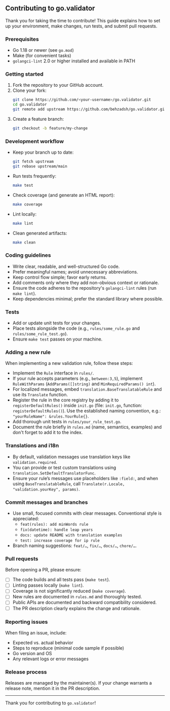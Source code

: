 ## Contributing to go.validator

Thank you for taking the time to contribute! This guide explains how to set up your environment, make changes, run tests, and submit pull requests.

### Prerequisites
- Go 1.18 or newer (see `go.mod`)
- Make (for convenient tasks)
- `golangci-lint` 2.0 or higher installed and available in PATH

### Getting started
1. Fork the repository to your GitHub account.
2. Clone your fork:
   ```bash
   git clone https://github.com/<your-username>/go.validator.git
   cd go.validator
   git remote add upstream https://github.com/behzadsh/go.validator.git
   ```
3. Create a feature branch:
   ```bash
   git checkout -b feature/my-change
   ```

### Development workflow
- Keep your branch up to date:
  ```bash
  git fetch upstream
  git rebase upstream/main
  ```
- Run tests frequently:
  ```bash
  make test
  ```
- Check coverage (and generate an HTML report):
  ```bash
  make coverage
  ```
- Lint locally:
  ```bash
  make lint
  ```
- Clean generated artifacts:
  ```bash
  make clean
  ```

### Coding guidelines
- Write clear, readable, and well-structured Go code.
- Prefer meaningful names; avoid unnecessary abbreviations.
- Keep control flow simple; favor early returns.
- Add comments only where they add non-obvious context or rationale.
- Ensure the code adheres to the repository's `golangci-lint` rules (run `make lint`).
- Keep dependencies minimal; prefer the standard library where possible.

### Tests
- Add or update unit tests for your changes.
- Place tests alongside the code (e.g., `rules/some_rule.go` and `rules/some_rule_test.go`).
- Ensure `make test` passes on your machine.

### Adding a new rule
When implementing a new validation rule, follow these steps:
- Implement the `Rule` interface in `rules/`.
- If your rule accepts parameters (e.g., `between:3,5`), implement `RuleWithParams` (`AddParams([]string)` and `MinRequiredParams() int`).
- For localized messages, embed `translation.BaseTranslatableRule` and use its `Translate` function.
- Register the rule in the core registry by adding it to `registerDefaultRules()` inside `init.go` (file: `init.go`, function: `registerDefaultRules()`). Use the established naming convention, e.g.: `"yourRuleName": &rules.YourRule{}`.
- Add thorough unit tests in `rules/your_rule_test.go`.
- Document the rule briefly in `rules.md` (name, semantics, examples) and don't forget to add it to the index.

### Translations and i18n
- By default, validation messages use translation keys like `validation.required`.
- You can provide or test custom translations using `translation.SetDefaultTranslatorFunc`.
- Ensure your rule’s messages use placeholders like `:field:`, and when using `BaseTranslatableRule`, call `Translate(r.Locale, "validation.yourKey", params)`.

### Commit messages and branches
- Use small, focused commits with clear messages. Conventional style is appreciated:
  - `feat(rules): add minWords rule`
  - `fix(datetime): handle leap years`
  - `docs: update README with translation examples`
  - `test: increase coverage for ip rule`
- Branch naming suggestions: `feat/…`, `fix/…`, `docs/…`, `chore/…`.

### Pull requests
Before opening a PR, please ensure:
- [ ] The code builds and all tests pass (`make test`).
- [ ] Linting passes locally (`make lint`).
- [ ] Coverage is not significantly reduced (`make coverage`).
- [ ] New rules are documented in `rules.md` and thoroughly tested.
- [ ] Public APIs are documented and backward compatibility considered.
- [ ] The PR description clearly explains the change and rationale.

### Reporting issues
When filing an issue, include:
- Expected vs. actual behavior
- Steps to reproduce (minimal code sample if possible)
- Go version and OS
- Any relevant logs or error messages

### Release process
Releases are managed by the maintainer(s). If your change warrants a release note, mention it in the PR description.

---
Thank you for contributing to `go.validator`!


